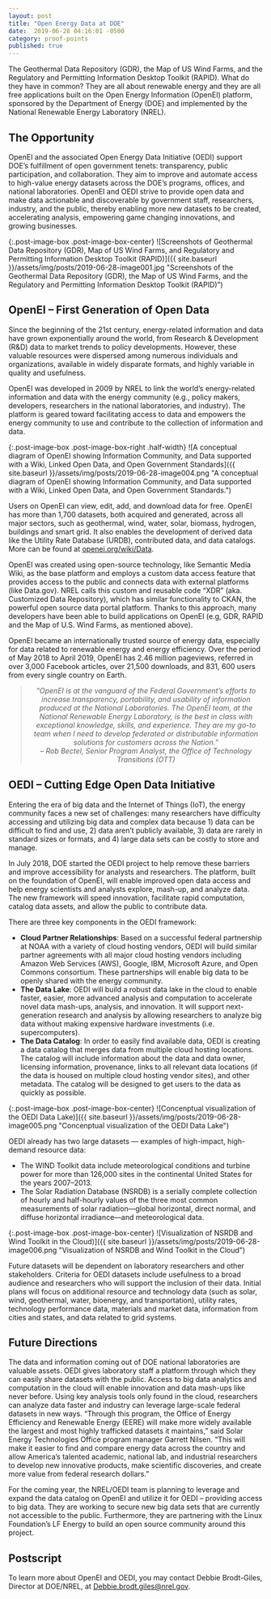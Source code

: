 ```yaml
---
layout: post
title: "Open Energy Data at DOE"
date:  2019-06-28 04:16:01 -0500
category: proof-points
published: true
---
```


The Geothermal Data Repository (GDR), the Map of US Wind Farms, and the Regulatory and Permitting Information Desktop Toolkit (RAPID). What do they have in common? They are all about renewable energy and they are all free applications built on the Open Energy Information (OpenEI) platform, sponsored by the Department of Energy (DOE) and implemented by the National Renewable Energy Laboratory (NREL).

## The Opportunity

OpenEI and the associated Open Energy Data Initiative (OEDI) support DOE’s fulfillment of open government tenets: transparency, public participation, and collaboration. They aim to improve and automate access to high-value energy datasets across the DOE’s programs, offices, and national laboratories.  OpenEI and OEDI strive to provide open data and make data actionable and discoverable by government staff, researchers, industry, and the public, thereby enabling more new datasets to be created, accelerating analysis, empowering game changing innovations, and growing businesses.

{:.post-image-box .post-image-box-center}
![Screenshots of Geothermal Data Repository (GDR), Map of US Wind Farms, and Regulatory and Permitting Information Desktop Toolkit (RAPID)]({{ site.baseurl }}/assets/img/posts/2019-06-28-image001.jpg "Screenshots of the Geothermal Data Repository (GDR), the Map of US Wind Farms, and the Regulatory and Permitting Information Desktop Toolkit (RAPID)")

## OpenEI – First Generation of Open Data

Since the beginning of the 21st century, energy-related information and data have grown exponentially around the world, from Research & Development (R&D) data to market trends to policy developments. However, these valuable resources were dispersed among numerous individuals and organizations, available in widely disparate formats, and highly variable in quality and usefulness.

OpenEI was developed in 2009 by NREL to link the world’s energy-related information and data with the energy community (e.g., policy makers, developers, researchers in the national laboratories, and industry). The platform is geared toward facilitating access to data and empowers the energy community to use and contribute to the collection of information and data.

{:.post-image-box .post-image-box-right .half-width}
![A conceptual diagram of OpenEI showing Information Community, and Data supported with a Wiki, Linked Open Data, and Open Government Standards]({{ site.baseurl }}/assets/img/posts/2019-06-28-image004.png "A conceptual diagram of OpenEI showing Information Community, and Data supported with a Wiki, Linked Open Data, and Open Government Standards.") 

Users on OpenEI can view, edit, add, and download data for free. OpenEI has more than 1,700 datasets, both acquired and generated, across all major sectors, such as geothermal, wind, water, solar, biomass, hydrogen, buildings and smart grid. It also enables the development of derived data like the Utility Rate Database (URDB), contributed data, and data catalogs. More can be found at [openei.org/wiki/Data](https://openei.org/wiki/Data).

OpenEI was created using open-source technology, like Semantic Media Wiki, as the base platform and employs a custom data access feature that provides access to the public and connects data with external platforms (like Data.gov). NREL calls this custom and reusable code “XDR” (aka. Customized Data Repository), which has similar functionality to CKAN, the powerful open source data portal platform. Thanks to this approach, many developers have been able to build applications on OpenEI (e.g, GDR, RAPID and the Map of U.S. Wind Farms, as mentioned above).

OpenEI became an internationally trusted source of energy data, especially for data related to renewable energy and energy efficiency. Over the period of May 2018 to April 2019, OpenEI has 2.46 million pageviews, referred in over 3,000 Facebook articles, over 21,500 downloads, and 831, 600 users from every single country on Earth.

<blockquote style="text-align:center; font-style:italic">
“OpenEI is at the vanguard of the Federal Government’s efforts to increase transparency, portability, and usability of information produced at the National Laboratories. The OpenEI team, at the National Renewable Energy Laboratory, is the best in class with exceptional knowledge, skills, and experience. They are my go-to team when I need to develop federated or distributable information solutions for customers across the Nation.”
<br>
– Rob Bectel, Senior Program Analyst, the Office of Technology Transitions (OTT)
</blockquote>

## OEDI – Cutting Edge Open Data Initiative

Entering the era of big data and the Internet of Things (IoT), the energy community faces a new set of challenges: many researchers have difficulty accessing and utilizing big data and complex data because 1) data can be difficult to find and use, 2) data aren’t publicly available, 3) data are rarely in standard sizes or formats, and 4) large data sets can be costly to store and manage.

In July 2018, DOE started the OEDI project to help remove these barriers and improve accessibility for analysts and researchers. The platform, built on the foundation of OpenEI, will enable improved open data access and help energy scientists and analysts explore, mash-up, and analyze data. The new framework will speed innovation, facilitate rapid computation, catalog data assets, and allow the public to contribute data.

There are three key components in the OEDI framework:
* **Cloud Partner Relationships**: Based on a successful federal partnership at NOAA with a variety of cloud hosting vendors, OEDI will build similar partner agreements with all major cloud hosting vendors including Amazon Web Services (AWS), Google, IBM, Microsoft Azure, and Open Commons consortium. These partnerships will enable big data to be openly shared with the energy community. 
* **The Data Lake**: OEDI will build a robust data lake in the cloud to enable faster, easier, more advanced analysis and computation to accelerate novel data mash-ups, analysis, and innovation. It will support next-generation research and analysis by allowing researchers to analyze big data without making expensive hardware investments (i.e. supercomputers).
* **The Data Catalog**: In order to easily find available data, OEDI is creating a data catalog that merges data from multiple cloud hosting locations. The catalog will include information about the data and data owner, licensing information, provenance, links to all relevant data locations (if the data is housed on multiple cloud hosting vendor sites), and other metadata. The catalog will be designed to get users to the data as quickly as possible.
 
{:.post-image-box .post-image-box-center}
![Concenptual visualization of the OEDI Data Lake)]({{ site.baseurl }}/assets/img/posts/2019-06-28-image005.png "Concenptual visualization of the OEDI Data Lake")

OEDI already has two large datasets — examples of high-impact, high- demand resource data: 
* The WIND Toolkit data include meteorological conditions and turbine power for more than 126,000 sites in the continental United States for the years 2007–2013. 
* The Solar Radiation Database (NSRDB) is a serially complete collection of hourly and half-hourly values of the three most common measurements of solar radiation—global horizontal, direct normal, and diffuse horizontal irradiance—and meteorological data. 

{:.post-image-box .post-image-box-center}
![Visualization of NSRDB and Wind Toolkit in the Cloud)]({{ site.baseurl }}/assets/img/posts/2019-06-28-image006.png "Visualization of NSRDB and Wind Toolkit in the Cloud")

Future datasets will be dependent on laboratory researchers and other stakeholders. Criteria for OEDI datasets include usefulness to a broad audience and researchers who will support the inclusion of their data. Initial plans will focus on additional resource and technology data (such as solar, wind, geothermal, water, bioenergy, and transportation), utility rates, technology performance data, materials and market data, information from cities and states, and data related to grid systems. 

## Future Directions

The data and information coming out of DOE national laboratories are valuable assets. OEDI gives laboratory staff a platform through which they can easily share datasets with the public. Access to big data analytics and computation in the cloud will enable innovation and data mash-ups like never before. Using key analysis tools only found in the cloud, researchers can analyze data faster and industry can leverage large-scale federal datasets in new ways. “Through this program, the Office of Energy Efficiency and Renewable Energy (EERE) will make more widely available the largest and most highly trafficked datasets it maintains,” said Solar Energy Technologies Office program manager Garrett Nilsen. “This will make it easier to find and compare energy data across the country and allow America’s talented academic, national lab, and industrial researchers to develop new innovative products, make scientific discoveries, and create more value from federal research dollars.”

For the coming year, the NREL/OEDI team is planning to leverage and expand the data catalog on OpenEI and utilize it for OEDI – providing access to big data.  They are working to secure new big data sets that are currently not accessible to the public. Furthermore, they are partnering with the Linux Foundation’s LF Energy to build an open source community around this project.

## Postscript

To learn more about OpenEI and OEDI, you may contact Debbie Brodt-Giles, Director at DOE/NREL, at [Debbie.brodt.giles@nrel.gov](mailto:Debbie.brodt.giles@nrel.gov).

